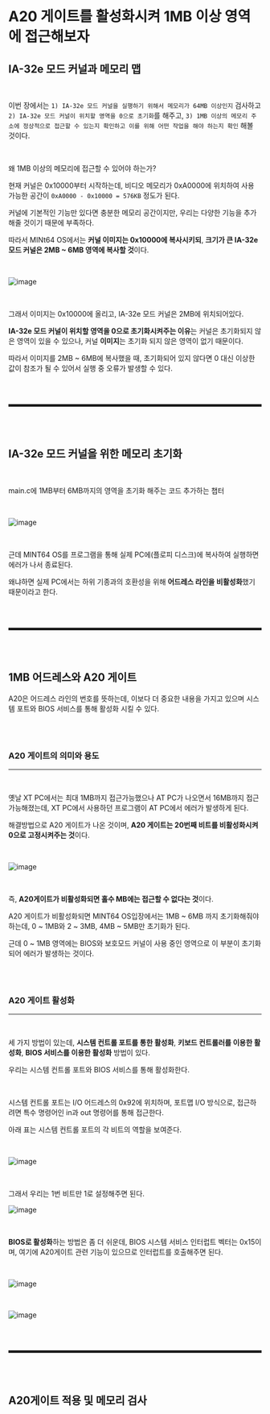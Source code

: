 # A20 게이트를 활성화시켜 1MB 이상 영역에 접근해보자

## IA-32e 모드 커널과 메모리 맵

<br>

이번 장에서는 ```1) IA-32e 모드 커널을 실행하기 위해서 메모리가 64MB 이상인지``` 검사하고 ```2) IA-32e 모드 커널이 위치할 영역을 0으로 초기화```를 해주고, ```3) 1MB 이상의 메모리 주소에 정상적으로 접근할 수 있는지 확인하고 이를 위해 어떤 작업을 해야 하는지 확인``` 해볼 것이다. 

<br>

왜 1MB 이상의 메모리에 접근할 수 있어야 하는가?

현재 커널은 0x10000부터 시작하는데, 비디오 메모리가 0xA0000에 위치하여 사용 가능한 공간이 ```0xA0000 - 0x10000 = 576KB``` 정도가 된다.

커널에 기본적인 기능만 있다면 충분한 메모리 공간이지만, 우리는 다양한 기능을 추가해줄 것이기 때문에 부족하다.

따라서 MINt64 OS에서는 **커널 이미지는 0x10000에 복사시키되**, **크기가 큰 IA-32e 모드 커널은 2MB ~ 6MB 영역에 복사할 것**이다.

<br>

![image](https://user-images.githubusercontent.com/52172169/195786345-4482353e-a9b9-44d1-a164-22988a194c72.png)

<br>

그래서 이미지는 0x10000에 올리고, IA-32e 모드 커널은 2MB에 위치되어있다.

**IA-32e 모드 커널이 위치할 영역을 0으로 초기화시켜주는 이유**는 커널은 초기화되지 않은 영역이 있을 수 있으나, 커널 **이미지**는 초기화 되지 않은 영역이 없기 때문이다.

따라서 이미지를 2MB ~ 6MB에 복사했을 때, 초기화되어 있지 않다면 0 대신 이상한 값이 참조가 될 수 있어서 실행 중 오류가 발생할 수 있다.

<br><br>
<hr style="border: 2px solid;">
<br><br>

## IA-32e 모드 커널을 위한 메모리 초기화

<br>

main.c에 1MB부터 6MB까지의 영역을 초기화 해주는 코드 추가하는 챕터

<br>

![image](https://user-images.githubusercontent.com/52172169/195790211-17ed4c35-f7fc-45ca-910a-ec2595b42077.png)

<br>

근데 MINT64 OS를 프로그램을 통해 실제 PC에(플로피 디스크)에 복사하여 실행하면 에러가 나서 종료된다.

왜냐하면 실제 PC에서는 하위 기종과의 호환성을 위해 **어드레스 라인을 비활성화**했기 때문이라고 한다.

<br><br>
<hr style="border: 2px solid;">
<br><br>

## 1MB 어드레스와 A20 게이트

A20은 어드레스 라인의 번호를 뜻하는데, 이보다 더 중요한 내용을 가지고 있으며 시스템 포트와 BIOS 서비스를 통해 활성화 시킬 수 있다.

<br><br>

### A20 게이트의 의미와 용도
---

<br>

옛날 XT PC에서는 최대 1MB까지 접근가능했으나 AT PC가 나오면서 16MB까지 접근 가능해졌는데, XT PC에서 사용하던 프로그램이 AT PC에서 에러가 발생하게 된다.

해결방법으로 A20 게이트가 나온 것이며, **A20 게이트는 20번째 비트를 비활성화시켜 0으로 고정시켜주는 것**이다.

<br>

![image](https://user-images.githubusercontent.com/52172169/195795139-066b61df-df18-431b-92e6-5c6f5f9e834b.png)

<br>

즉, **A20게이트가 비활성화되면 홀수 MB에는 접근할 수 없다는 것**이다.

A20 게이트가 비활성화되면 MINT64 OS입장에서는 1MB ~ 6MB 까지 초기화해줘야하는데, 0 ~ 1MB와 2 ~ 3MB, 4MB ~ 5MB만 초기화가 된다.

근데 0 ~ 1MB 영역에는 BIOS와 보호모드 커널이 사용 중인 영역으로 이 부분이 초기화되어 에러가 발생하는 것이다.

<br><br>

### A20 게이트 활성화
---

<br>

세 가지 방법이 있는데, **시스템 컨트롤 포트를 통한 활성화**, **키보드 컨트롤러를 이용한 활성화**, **BIOS 서비스를 이용한 활성화** 방법이 있다.

우리는 시스템 컨트롤 포트와 BIOS 서비스를 통해 활성화한다.

<br>

시스템 컨트롤 포트는 I/O 어드레스의 0x92에 위치하며, 포트맵 I/O 방식으로, 접근하려면 특수 명령어인 in과 out 명령어를 통해 접근한다.

아래 표는 시스템 컨트롤 포트의 각 비트의 역할을 보여준다.

<br>

![image](https://user-images.githubusercontent.com/52172169/195805116-1c6774ca-3fce-4794-93d0-3ab4e7efc9ae.png)

<br>

그래서 우리는 1번 비트만 1로 설정해주면 된다.

![image](https://user-images.githubusercontent.com/52172169/195805193-f67fd6ab-4f52-4e60-82b3-a1ad152a8a7c.png)

<br>

**BIOS로 활성화**하는 방법은 좀 더 쉬운데, BIOS 시스템 서비스 인터럽트 벡터는 0x15이며, 여기에 A20게이트 관련 기능이 있으므로 인터럽트를 호출해주면 된다.

<br>

![image](https://user-images.githubusercontent.com/52172169/195807346-d9a6e598-90be-40b0-a97e-1768491fe63a.png)

<br>

![image](https://user-images.githubusercontent.com/52172169/195807406-c84cbb3c-cf50-4de6-9723-499fc3eac3ac.png)

<br><br>
<hr style="border: 2px solid;">
<br><br>

## A20게이트 적용 및 메모리 검사

<br>

